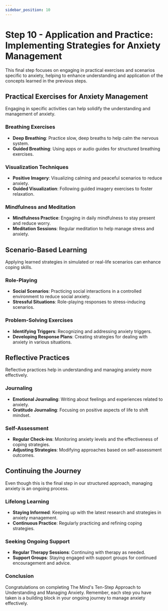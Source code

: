 ```yaml
---
sidebar_position: 10
---
```


# Step 10 - Application and Practice: Implementing Strategies for Anxiety Management

This final step focuses on engaging in practical exercises and scenarios specific to anxiety, helping to enhance understanding and application of the concepts learned in the previous steps.

## Practical Exercises for Anxiety Management

Engaging in specific activities can help solidify the understanding and management of anxiety.

### Breathing Exercises

- **Deep Breathing**: Practice slow, deep breaths to help calm the nervous system.
- **Guided Breathing**: Using apps or audio guides for structured breathing exercises.

### Visualization Techniques

- **Positive Imagery**: Visualizing calming and peaceful scenarios to reduce anxiety.
- **Guided Visualization**: Following guided imagery exercises to foster relaxation.

### Mindfulness and Meditation

- **Mindfulness Practice**: Engaging in daily mindfulness to stay present and reduce worry.
- **Meditation Sessions**: Regular meditation to help manage stress and anxiety.

## Scenario-Based Learning

Applying learned strategies in simulated or real-life scenarios can enhance coping skills.

### Role-Playing

- **Social Scenarios**: Practicing social interactions in a controlled environment to reduce social anxiety.
- **Stressful Situations**: Role-playing responses to stress-inducing scenarios.

### Problem-Solving Exercises

- **Identifying Triggers**: Recognizing and addressing anxiety triggers.
- **Developing Response Plans**: Creating strategies for dealing with anxiety in various situations.

## Reflective Practices

Reflective practices help in understanding and managing anxiety more effectively.

### Journaling

- **Emotional Journaling**: Writing about feelings and experiences related to anxiety.
- **Gratitude Journaling**: Focusing on positive aspects of life to shift mindset.

### Self-Assessment

- **Regular Check-ins**: Monitoring anxiety levels and the effectiveness of coping strategies.
- **Adjusting Strategies**: Modifying approaches based on self-assessment outcomes.

## Continuing the Journey

Even though this is the final step in our structured approach, managing anxiety is an ongoing process.

### Lifelong Learning

- **Staying Informed**: Keeping up with the latest research and strategies in anxiety management.
- **Continuous Practice**: Regularly practicing and refining coping strategies.

### Seeking Ongoing Support

- **Regular Therapy Sessions**: Continuing with therapy as needed.
- **Support Groups**: Staying engaged with support groups for continued encouragement and advice.

### Conclusion

Congratulations on completing The Mind's Ten-Step Approach to Understanding and Managing Anxiety. Remember, each step you have taken is a building block in your ongoing journey to manage anxiety effectively.

